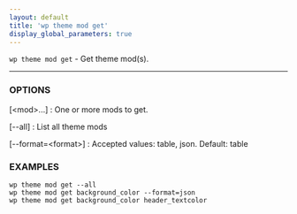 ```yaml
---
layout: default
title: 'wp theme mod get'
display_global_parameters: true
---
```


`wp theme mod get` - Get theme mod(s).

<hr />

### OPTIONS

[&lt;mod&gt;...]
: One or more mods to get.

[\--all]
: List all theme mods

[\--format=&lt;format&gt;]
: Accepted values: table, json. Default: table

### EXAMPLES

    wp theme mod get --all
    wp theme mod get background_color --format=json
    wp theme mod get background_color header_textcolor



